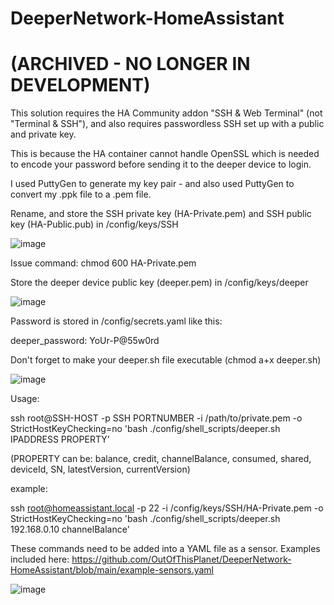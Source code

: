 # DeeperNetwork-HomeAssistant   
# (ARCHIVED - NO LONGER IN DEVELOPMENT)

This solution requires the HA Community addon "SSH & Web Terminal" (not "Terminal & SSH"), and also requires passwordless SSH set up with a public and private key. 

This is because the HA container cannot handle OpenSSL which is needed to encode your password before sending it to the deeper device to login.

I used PuttyGen to generate my key pair - and also used PuttyGen to convert my .ppk file to a .pem file.

Rename, and store the SSH private key (HA-Private.pem) and SSH public key (HA-Public.pub) in /config/keys/SSH

![image](https://user-images.githubusercontent.com/42836083/212470493-2a2209ae-3d76-4059-8d1c-3b18ff48745e.png)

Issue command: chmod 600 HA-Private.pem

Store the deeper device public key (deeper.pem) in /config/keys/deeper

![image](https://user-images.githubusercontent.com/42836083/212470513-e0254d00-aef8-43ca-bbc5-2ea73421b311.png)

Password is stored in /config/secrets.yaml like this: 

deeper_password: YoUr-P@55w0rd

Don't forget to make your deeper.sh file executable (chmod a+x deeper.sh)

![image](https://user-images.githubusercontent.com/42836083/213889023-003cbf9e-2323-4594-83f2-27d863441bbd.png)

Usage: 

ssh root@SSH-HOST -p SSH PORTNUMBER -i /path/to/private.pem -o StrictHostKeyChecking=no 'bash ./config/shell_scripts/deeper.sh IPADDRESS PROPERTY'

(PROPERTY can be: balance, credit, channelBalance, consumed, shared, deviceId, SN, latestVersion, currentVersion)

example:

ssh root@homeassistant.local -p 22 -i /config/keys/SSH/HA-Private.pem -o StrictHostKeyChecking=no 'bash ./config/shell_scripts/deeper.sh 192.168.0.10 channelBalance'

These commands need to be added into a YAML file as a sensor. Examples included here: https://github.com/OutOfThisPlanet/DeeperNetwork-HomeAssistant/blob/main/example-sensors.yaml

![image](https://user-images.githubusercontent.com/42836083/229381386-e40f4e3d-b573-49e4-9ac9-058a2b3bea03.png)
